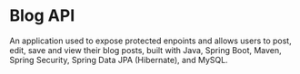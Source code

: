 # Blog API

An application used to expose protected enpoints and allows users to post, edit, save and view their blog posts, built with Java, Spring Boot, Maven, Spring Security, Spring Data JPA (Hibernate), and MySQL.


